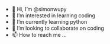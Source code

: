 - 👋 Hi, I’m @simonwupy
- 👀 I’m interested in learning coding
- 🌱 I’m currently learning python
- 💞️ I’m looking to collaborate on coding
- 📫 How to reach me ...

<!---
simonwupy/simonwupy is a ✨ special ✨ repository because its `README.md` (this file) appears on your GitHub profile.
You can click the Preview link to take a look at your changes.
--->
